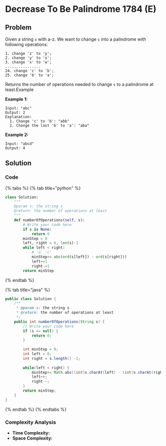 # Decrease To Be Palindrome 1784 \(E\)

## Problem

Given a string `s` with a-z. We want to change `s` into a palindrome with following operations:

```text
1. change 'z' to 'y';
2. change 'y' to 'x';
3. change 'x' to 'w';
................
24. change 'c' to 'b';
25. change 'b' to 'a';
```

Returns the number of operations needed to change `s` to a palindrome at least.Example

**Example 1:**

```text
Input: "abc"
Output: 2
Explanation: 
  1. Change 'c' to 'b': "abb"
  2. Change the last 'b' to 'a': "aba"
```

**Example 2:**

```text
Input: "abcd"
Output: 4
```

## Solution 

### Code

{% tabs %}
{% tab title="python" %}
```python
class Solution:
    """
    @param s: the string s
    @return: the number of operations at least
    """
    def numberOfOperations(self, s):
        # Write your code here
        if s is None:
            return 0
        minStep = 0
        left, right = 0, len(s)-1
        while left < right:
            # 'a' 'c'
            minStep+= abs(ord(s[left]) - ord(s[right]))
            left+=1
            right-=1
        return minStep
```
{% endtab %}

{% tab title="java" %}
```java
public class Solution {
    /**
     * @param s: the string s
     * @return: the number of operations at least
     */
    public int numberOfOperations(String s) {
        // Write your code here
        if (s == null) {
            return 0;
        }
        
        int minStep = 0;
        int left = 0;
        int right = s.length() -1;
        
        while(left < right) {
            minStep+= Math.abs((int)s.charAt(left) - (int)s.charAt(right));
            left++;
            right--;
        }
        return minStep;
    }
}
```
{% endtab %}
{% endtabs %}

### Complexity Analysis

* **Time Complexity:**
* **Space Complexity:**


